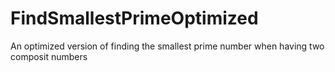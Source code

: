 # FindSmallestPrimeOptimized
An optimized version of finding the smallest prime number when having two composit numbers
